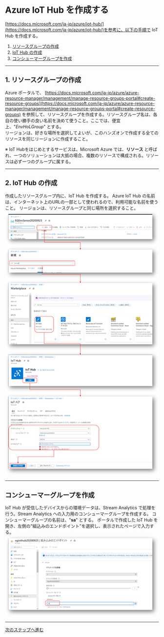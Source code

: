 # Azure IoT Hub を作成する
[https://docs.microsoft.com/ja-jp/azure/iot-hub/](https://docs.microsoft.com/ja-jp/azure/iot-hub/)を参考に、以下の手順で IoT Hub を作成する。   
1. [リソースグループの作成](#1-リソースグループの作成) 
2. [IoT Hub の作成](#2-iot-hub-の作成) 
3. [コンシューマーグループを作成](#3-コンシューマーグループを作成)

---
## 1. リソースグループの作成  
Azure ポータルで、
[https://docs.microsoft.com/ja-jp/azure/azure-resource-manager/management/manage-resource-groups-portal#create-resource-groups](https://docs.microsoft.com/ja-jp/azure/azure-resource-manager/management/manage-resource-groups-portal#create-resource-groups) を参照して、リソースグループを作成する。リソースグループ名は、各自の使い勝手の良い名前を決めて使うこと。ここでは、便宜上、"<i>EnvHoLGroup</i>" とする。  
リージョンは、好きな場所を選択してよいが、このハンズオンで作成する全てのリソースを同じリージョンに作成すること。

※ IoT Hubをはじめとするサービスは、Microsoft Azure では、<b>リソース</b> と呼ばれ、一つのソリューションは大抵の場合、複数のリソースで構成される。リソースは必ず一つのグループに属する。

---
## 2. IoT Hub の作成 
作成したリソースグループ内に、IoT Hub を作成する。 
Azure IoT Hub の名前は、インターネット上のURLの一部として使われるので、利用可能な名前を使うこと。 
リージョンは、リソースグループと同じ場所を選択すること。  
![Create IoT Hub](../images/iothub/1-create-iothub.png)


---
## コンシューマーグループを作成 
IoT Hub が受信したデバイスからの環境データは、Stream Analytics で処理を行う。Stream Analytics への入力用のコンシューマーグループを作成する。 
コンシューマーグループの名前は、"<b>sa</b>" とする。 
ポータルで作成した IoT Hub を開き、左側の"組込みのエンドポイント"を選択し、表示されたページで入力する。
![Create Consumer Group](./images/iothub/2-create-consumer-group.png)

---
[次のステップへ進む](IoTDeviceApp.md)
